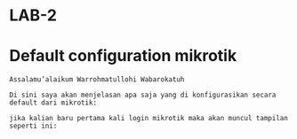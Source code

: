 # LAB-2
# Default configuration mikrotik
    Assalamu’alaikum Warrohmatullohi Wabarokatuh

    Di sini saya akan menjelasan apa saja yang di konfigurasikan secara default dari mikrotik:  

    jika kalian baru pertama kali login mikrotik maka akan muncul tampilan seperti ini:  
    

    
